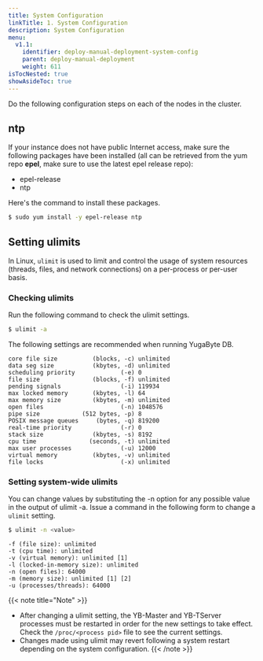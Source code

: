 ```yaml
---
title: System Configuration
linkTitle: 1. System Configuration
description: System Configuration
menu:
  v1.1:
    identifier: deploy-manual-deployment-system-config
    parent: deploy-manual-deployment
    weight: 611
isTocNested: true
showAsideToc: true
---
```


Do the following configuration steps on each of the nodes in the cluster.

## ntp

 If your instance does not have public Internet access, make sure the following packages have been installed (all can be retrieved from the yum repo **epel**, make sure to use the latest epel release repo):

- epel-release
- ntp

Here's the command to install these packages.

```sh
$ sudo yum install -y epel-release ntp
```

## Setting ulimits

In Linux, `ulimit` is used to limit and control the usage of system resources (threads, files, and network connections) on a per-process or per-user basis.

### Checking ulimits

Run the following command to check the ulimit settings.

```sh
$ ulimit -a
```

The following settings are recommended when running YugaByte DB.

```
core file size          (blocks, -c) unlimited
data seg size           (kbytes, -d) unlimited
scheduling priority             (-e) 0
file size               (blocks, -f) unlimited
pending signals                 (-i) 119934
max locked memory       (kbytes, -l) 64
max memory size         (kbytes, -m) unlimited
open files                      (-n) 1048576
pipe size            (512 bytes, -p) 8
POSIX message queues     (bytes, -q) 819200
real-time priority              (-r) 0
stack size              (kbytes, -s) 8192
cpu time               (seconds, -t) unlimited
max user processes              (-u) 12000
virtual memory          (kbytes, -v) unlimited
file locks                      (-x) unlimited
```

### Setting system-wide ulimits

You can change values by substituting the -n option for any possible value in the output of ulimit -a. Issue a command in the following form to change a `ulimit` setting.

```sh
$ ulimit -n <value>
```

```
-f (file size): unlimited
-t (cpu time): unlimited
-v (virtual memory): unlimited [1]
-l (locked-in-memory size): unlimited
-n (open files): 64000
-m (memory size): unlimited [1] [2]
-u (processes/threads): 64000
```

{{< note title="Note" >}}
- After changing a ulimit setting, the YB-Master and YB-TServer processes must be restarted in order for the new settings to take effect. Check the `/proc/<process pid>` file to see the current settings.
- Changes made using ulimit may revert following a system restart depending on the system configuration.
{{< /note >}}
